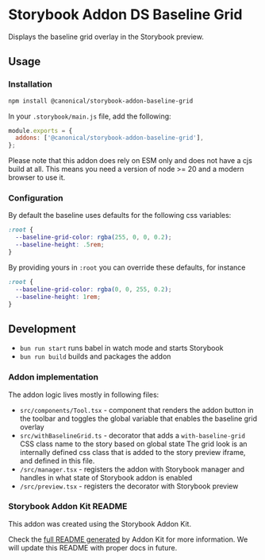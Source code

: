 # Storybook Addon DS Baseline Grid

Displays the baseline grid overlay in the Storybook preview.

## Usage 

### Installation

```bash
npm install @canonical/storybook-addon-baseline-grid
```

In your `.storybook/main.js` file, add the following:

```js
module.exports = {
  addons: ['@canonical/storybook-addon-baseline-grid'],
};
```

Please note that this addon does rely on ESM only and does not have a cjs build at all. This means you need a version of node >= 20 and a modern browser to use it.

### Configuration

By default the baseline uses defaults for the following css variables:

```css
:root {
  --baseline-grid-color: rgba(255, 0, 0, 0.2);
  --baseline-height: .5rem;
}
```

By providing yours in `:root` you can override these defaults, for instance 

```css
:root {
  --baseline-grid-color: rgba(0, 0, 255, 0.2);
  --baseline-height: 1rem;
}
```

## Development

- `bun run start` runs babel in watch mode and starts Storybook
- `bun run build` builds and packages the addon

### Addon implementation

The addon logic lives mostly in following files:

- `src/components/Tool.tsx` - component that renders the addon button in the toolbar and toggles the global variable that enables the baseline grid overlay
- `src/withBaselineGrid.ts` - decorator that adds a `with-baseline-grid` CSS class name to the story based on global state The grid look is an internally defined css class that is added to the story preview iframe, and defined in this file.
- `/src/manager.tsx` - registers the addon with Storybook manager and handles in what state of Storybook addon is enabled
- `/src/preview.tsx` - registers the decorator with Storybook preview

### Storybook Addon Kit README

This addon was created using the Storybook Addon Kit.

Check the [full README generated](ADDON_KIT_README.md) by Addon Kit for more information. We will update this README with proper docs in future.
